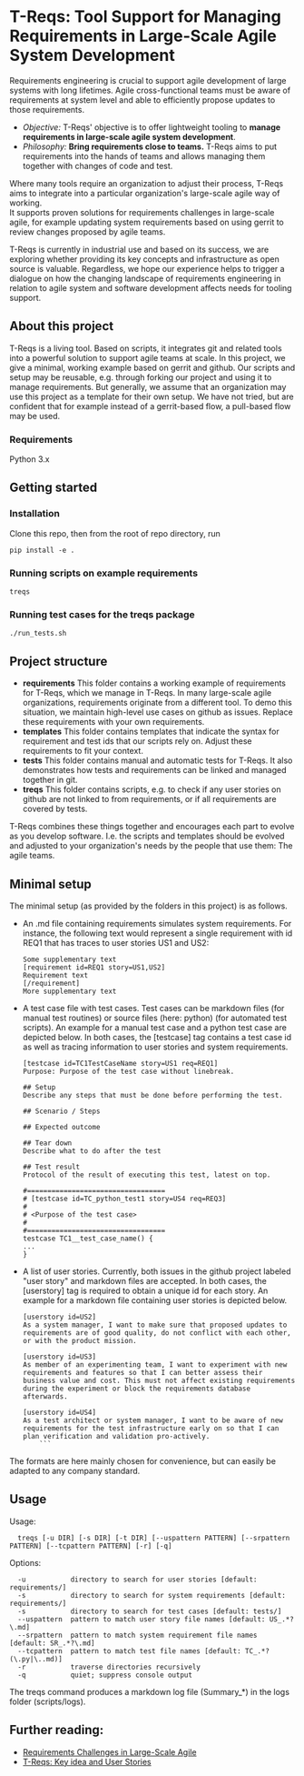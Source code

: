 # T-Reqs: Tool Support for Managing Requirements in Large-Scale Agile System Development

Requirements engineering is crucial to support agile development of large systems with long lifetimes. 
Agile cross-functional teams must be aware of requirements at system level and able to efficiently propose updates to those requirements. 

  - *Objective:* T-Reqs' objective is to offer lightweight tooling to __manage requirements in large-scale agile system development__.
  - *Philosophy:* __Bring requirements close to teams.__ T-Reqs aims to put requirements into the hands of teams and allows managing them together with changes of code and test.


Where many tools require an organization to adjust their process, T-Reqs aims to integrate into a particular organization's large-scale agile way of working.  
It supports proven solutions for requirements challenges in large-scale agile, for example updating system requirements based on using gerrit to review changes proposed by agile teams.

T-Reqs is currently in industrial use and based on its success, we are exploring whether providing its key concepts and infrastructure as open source is valuable. 
Regardless, we hope our experience helps to trigger a dialogue on how the changing landscape of requirements engineering in relation to agile system and software development affects needs for tooling support.

## About this project

T-Reqs is a living tool. Based on scripts, it integrates git and related tools into a powerful solution to support agile teams at scale. 
In this project, we give a minimal, working example based on gerrit and github.
Our scripts and setup may be reusable, e.g. through forking our project and using it to manage requirements. 
But generally, we assume that an organization may use this project as a template for their own setup. 
We have not tried, but are confident that for example instead of a gerrit-based flow, a pull-based flow may be used.
 
### Requirements

  Python 3.x


## Getting started

### Installation

Clone this repo, then from the root of repo directory, run

    pip install -e .

### Running scripts on example requirements

    treqs 


### Running test cases for the treqs package

    ./run_tests.sh

## Project structure

  - __requirements__ This folder contains a working example of requirements for T-Reqs, which we manage in T-Reqs. 
In many large-scale agile organizations, requirements originate from a different tool. 
To demo this situation, we maintain high-level use cases on github as issues. 
Replace these requirements with your own requirements.
  - __templates__ This folder contains templates that indicate the syntax for requirement and test ids that our scripts rely on.
Adjust these requirements to fit your context.
  - __tests__ This folder contains manual and automatic tests for T-Reqs. 
It also demonstrates how tests and requirements can be linked and managed together in git.
  - __treqs__ This folder contains scripts, e.g. to check if any user stories on github are not linked to from requirements, or if all requirements are covered by tests. 

T-Reqs combines these things together and encourages each part to evolve as you develop software. 
I.e. the scripts and templates should be evolved and adjusted to your organization's needs by the people that use them: The agile teams.


## Minimal setup
The minimal setup (as provided by the folders in this project) is as follows.
 
* An .md file containing requirements simulates system requirements. For instance, the following text would represent a single requirement with id REQ1 that has traces to user stories US1 and US2:

	```
	Some supplementary text
	[requirement id=REQ1 story=US1,US2]
	Requirement text
	[/requirement]
	More supplementary text
	```
* A test case file with test cases. Test cases can be markdown files (for manual test routines) or source files (here: python) (for automated test scripts). An example for a manual test case and a python test case are depicted below. In both cases, the [testcase] tag contains a test case id as well as tracing information to user stories and system requirements.

	```
	[testcase id=TC1TestCaseName story=US1 req=REQ1]
	Purpose: Purpose of the test case without linebreak.
	
	## Setup
	Describe any steps that must be done before performing the test.
	
	## Scenario / Steps
	
	## Expected outcome
	
	## Tear down
	Describe what to do after the test
	
	## Test result
	Protocol of the result of executing this test, latest on top.
	```

	```
	#==================================
	# [testcase id=TC_python_test1 story=US4 req=REQ3]
	# 
	# <Purpose of the test case>
	# 
	#==================================
	testcase TC1__test_case_name() {
	...
	}
	```	
* A list of user stories. Currently, both issues in the github project labeled "user story" and markdown files are accepted. In both cases, the [userstory] tag is required to obtain a unique id for each story. An example for a markdown file containing user stories is depicted below.

	```
	[userstory id=US2]
	As a system manager, I want to make sure that proposed updates to requirements are of good quality, do not conflict with each other, or with the product mission. 
	
	[userstory id=US3]
	As member of an experimenting team, I want to experiment with new requirements and features so that I can better assess their business value and cost. This must not affect existing requirements during the experiment or block the requirements database afterwards. 
	
	[userstory id=US4]
	As a test architect or system manager, I want to be aware of new requirements for the test infrastructure early on so that I can plan verification and validation pro-actively. 
        ```

The formats are here mainly chosen for convenience, but can easily be adapted to any company standard. 

## Usage

Usage:

      treqs [-u DIR] [-s DIR] [-t DIR] [--uspattern PATTERN] [--srpattern PATTERN] [--tcpattern PATTERN] [-r] [-q]

Options:

      -u           directory to search for user stories [default: requirements/]
      -s           directory to search for system requirements [default: requirements/]
      -s           directory to search for test cases [default: tests/]
      --uspattern  pattern to match user story file names [default: US_.*?\.md]
      --srpattern  pattern to match system requirement file names [default: SR_.*?\.md]
      --tcpattern  pattern to match test file names [default: TC_.*?(\.py|\..md)]
      -r           traverse directories recursively
      -q           quiet; suppress console output

The treqs command produces a markdown log file (Summary_\*) in the logs folder (scripts/logs). 


## Further reading:
- [Requirements Challenges in Large-Scale Agile](https://oerich.wordpress.com/2017/06/28/re-for-large-scale-agile-system-development/)
- [T-Reqs: Key idea and User Stories](https://arxiv.org/abs/1805.02769)
